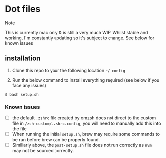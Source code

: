 # Dot files

> [!NOTE]
> This is currently mac only & is still a very much WIP. Whilst stable and working, I'm constantly updating so it's subject to change. See below for known issues

## installation

1. Clone this repo to your the following location `~/.config`

2. Run the below command to install everything required (see below if you face any issues)
```bash
$ bash setup.sh
```

### Known issues
- [ ] the default `.zshrc` file created by omzsh does not direct to the custom file in `/zsh-custom/.zshrc.config`, you will need to manually add this into the file
- [ ] When running the initial `setup.sh`, brew may require some commands to be run before brew can be properly found.
- [ ] Simillarly above, the `post-setup.sh` file does not run correctly as `nvm` may not be sourced correctly.
